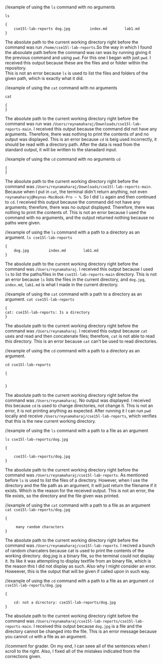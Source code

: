 //example of using the `ls` command with no arguments

`ls`
```
{
    cse15l-lab-reports dog.jpg         index.md        lab1.md
}
```
The absolute path to the current working directory right before the command was run 
`/home/cse15l-lab-reports`.So the way in which I found the absoulate path before the 
command was ran was by running giving it the previous command and using `pwd`.  For 
this one I began with just `pwd`. 
I received this output because  these are the files and or folder within the repository.  
This is not an error because `ls` is used to list the files and folders of the given path,
which is exactly what it did. 


//example of using the `cat` command with no arguments

`cat`
```
{  
}
```
The absolute path to the current working directory right before the command was run
was `/Users/reynamaharaj/Downloads/cse15l-lab-reports-main`.
I received this output because the command did not have any arguments. Therefore, 
there was nothing to print the contents of and no output was displayed. 
This is an error because `cd` is beig used incorrectly, it should be read with a 
directory path. After the data is read from the standard output, it will be
written to the stanadard input. 



//example of using the `cd` command with no arguments
`cd`
```
{
}
```

The absolute path to the current working directory right before the command was 
`/Users/reynamaharaj/Downloads/cse15l-lab-reports-main`. Because when I put in 
`cat`, the terminal didn't return anything, not even 
`reynamaharaj@Reynas-MacBook-Pro ~ %`. So I did `ls` again and then continued 
to `cd`.
I received this output because the command did not have any arguments; therefore,
there was no output displayed.
Therefore, there was nothing to print the contents of. 
This is not an error because I used the command with no arguments, and the 
output returned nothing because no paths were given. 





//example of using the `ls` command with a path to a directory as an argument.
`ls cse15l-lab-reports`
```
{
    dog.jpg         index.md        lab1.md
}
```
The absolute path to the current working directory right before the command
was `/Users/reynamaharaj`. I received this output because I used `ls` to 
list the paths/files in the `cse15l-lab-reports-main` directory. 
This is not an error because `ls` lists the files in the current directory, 
and `dog.jpg`, `index.md`, `lab1.md` is what I made in the current directory. 


//example of using the `cat` command with a path to a directory as an argument.
`cat cse15l-lab-reports`
```
{
cat: cse15l-lab-reports: Is a directory
}
```

The absolute path to the current working directory right before the command
was `/Users/reynamaharaj`. 
I received this output because `cat` uses and read and then concatenate files;
therefore, `cat` is not able to read this directory.
This is an error because `cat` can't be used to read directories. 


//example of using the `cd` command with a path to a directory as an argument.

`cd cse15l-lab-reports`
```
{


}
```
The absolute path to the current working directory right before the command was
`/Users/reynamaharaj`. 
No output was displayed. I received this because `cd` is used to change
directories, not change it. This is not an error, it is not printing anything 
as expected. After running it I can run `pwd` locally and receive 
`/Users/reynamaharaj/cse15l-lab-reports`,
which verifies that this is the new current working directory.




//example of using the `ls` command with a path to a file as an argument

`ls cse15l-lab-reports/dog.jpg`
```
{
            
    cse15l-lab-reports/dog.jpg
}
```
The absolute path to the current working directory right before the command
was `/Users/reynamaharaj/cse15l-lab-reports`. 
As mentioned before `ls` is used to list the files of a directory. However,
when I use the directory and the file path as an argument, it will just
return the filename if it exists. Which is the reason for the received output. 
This is not an error, the file exists, so the directory and the file given
was printed. 


//example of using the `cat` command with a path to a file as an argument
`cat cse15l-lab-reports/dog.jpg`
```
{
   
     many random characters
}
```
The absolute path to the current working directory right before the command 
was `/Users/reynamaharaj/cse15l-lab-reports`. 
I recived a bunch of random charcaters because cat is used to print the 
contents of the working directory. dog.jog is a binary file, so the terminal 
could not display it. Its like it was attemptiing to display textfile from 
an binary file, which is the reason this I did not display as such. Also why
I might consider an error. Howeever, this is the output that will be given
if called upon in such way. 


//example of using the `cd` command with a path to a file as an argument
`cd cse15l-lab-reports/dog.jpg`
```
{
    
    cd: not a directory: cse15l-lab-reports/dog.jpg
}
```

The absolute path to the current working directory right before the command 
was `/Users/reynamaharaj/cse15l-lab-reports/cse15l-lab-reports-main`. 
I received this output because `dog.jpg` is a file and the directory 
cannot be changed into the file. 
This is an error message because you cannot `cd` with a file as an argument. 


//comment for grader. On my end, I can seee all of the sentences when I
scroll to the right. Also, I fixed all of the mistakes indicated from 
the corrections given. 
